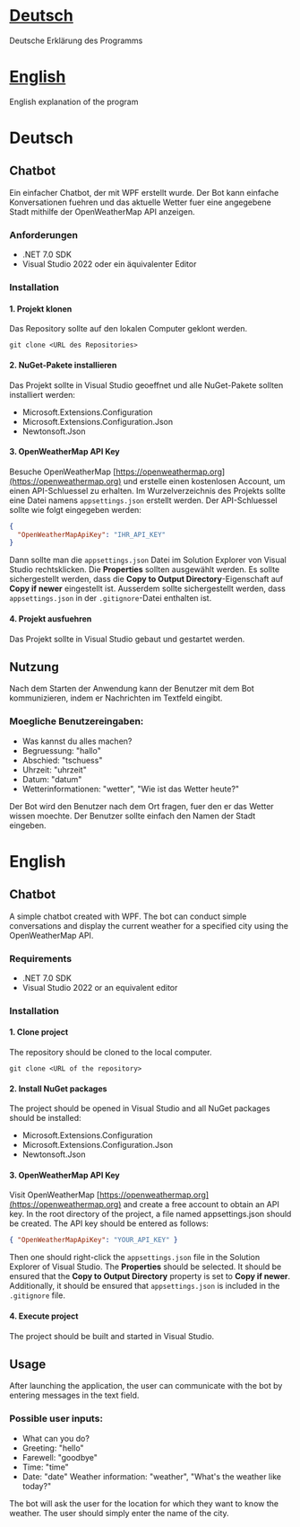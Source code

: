 # [Deutsch](#deutsch-1)

Deutsche Erklärung des Programms

# [English](#english-1)

English explanation of the program

# Deutsch

## Chatbot

Ein einfacher Chatbot, der mit WPF erstellt wurde. Der Bot kann einfache Konversationen fuehren und das aktuelle Wetter fuer eine angegebene Stadt mithilfe der OpenWeatherMap API anzeigen.

### Anforderungen

- .NET 7.0 SDK
- Visual Studio 2022 oder ein äquivalenter Editor

### Installation

#### 1. Projekt klonen

Das Repository sollte auf den lokalen Computer geklont werden.

```console
git clone <URL des Repositories>
```

#### 2. NuGet-Pakete installieren

Das Projekt sollte in Visual Studio geoeffnet und alle NuGet-Pakete sollten installiert werden:

- Microsoft.Extensions.Configuration
- Microsoft.Extensions.Configuration.Json
- Newtonsoft.Json

#### 3. OpenWeatherMap API Key

Besuche OpenWeatherMap [https://openweathermap.org](https://openweathermap.org) und erstelle einen kostenlosen Account, um einen API-Schluessel zu erhalten.
Im Wurzelverzeichnis des Projekts sollte eine Datei namens `appsettings.json` erstellt werden.
Der API-Schluessel sollte wie folgt eingegeben werden:

```JSON
{
  "OpenWeatherMapApiKey": "IHR_API_KEY"
}
```

Dann sollte man die `appsettings.json` Datei im Solution Explorer von Visual Studio rechtsklicken.
Die **Properties** sollten ausgewählt werden.
Es sollte sichergestellt werden, dass die **Copy to Output Directory**-Eigenschaft auf **Copy if newer** eingestellt ist.
Ausserdem sollte sichergestellt werden, dass `appsettings.json` in der `.gitignore`-Datei enthalten ist.

#### 4. Projekt ausfuehren

Das Projekt sollte in Visual Studio gebaut und gestartet werden.

## Nutzung

Nach dem Starten der Anwendung kann der Benutzer mit dem Bot kommunizieren, indem er Nachrichten im Textfeld eingibt.

### Moegliche Benutzereingaben:

- Was kannst du alles machen?
- Begruessung: "hallo"
- Abschied: "tschuess"
- Uhrzeit: "uhrzeit"
- Datum: "datum"
- Wetterinformationen: "wetter", "Wie ist das Wetter heute?"

Der Bot wird den Benutzer nach dem Ort fragen, fuer den er das Wetter wissen moechte. Der Benutzer sollte einfach den Namen der Stadt eingeben.

# English

## Chatbot

A simple chatbot created with WPF. The bot can conduct simple conversations and display the current weather for a specified city using the OpenWeatherMap API.

### Requirements

- .NET 7.0 SDK
- Visual Studio 2022 or an equivalent editor

### Installation

#### 1. Clone project

The repository should be cloned to the local computer.

```console
git clone <URL of the repository>
```

#### 2. Install NuGet packages

The project should be opened in Visual Studio and all NuGet packages should be installed:

- Microsoft.Extensions.Configuration
- Microsoft.Extensions.Configuration.Json
- Newtonsoft.Json

#### 3. OpenWeatherMap API Key

Visit OpenWeatherMap [https://openweathermap.org](https://openweathermap.org) and create a free account to obtain an API key. In the root directory of the project, a file named appsettings.json should be created. The API key should be entered as follows:

```JSON
{ "OpenWeatherMapApiKey": "YOUR_API_KEY" }
```

Then one should right-click the `appsettings.json` file in the Solution Explorer of Visual Studio.
The **Properties** should be selected.
It should be ensured that the **Copy to Output Directory** property is set to **Copy if newer**.
Additionally, it should be ensured that `appsettings.json` is included in the `.gitignore` file.

#### 4. Execute project

The project should be built and started in Visual Studio.

## Usage

After launching the application, the user can communicate with the bot by entering messages in the text field.

### Possible user inputs:

- What can you do?
- Greeting: "hello"
- Farewell: "goodbye"
- Time: "time"
- Date: "date" Weather information: "weather", "What's the weather like today?"

The bot will ask the user for the location for which they want to know the weather. The user should simply enter the name of the city.
